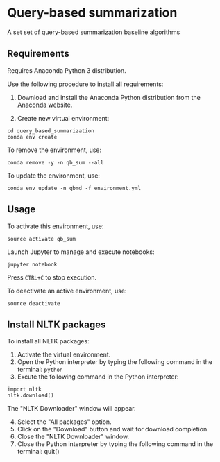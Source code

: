 # Query-based summarization
A set set of query-based summarization baseline algorithms

## Requirements
Requires Anaconda Python 3 distribution.

Use the following procedure to install all requirements:

1. Download and install the Anaconda Python distribution from the [Anaconda website](https://www.anaconda.com/).

2. Create new virtual environment:
```
cd query_based_summarization
conda env create
```

To remove the environment, use:
```
conda remove -y -n qb_sum --all
```



To update the environment, use:
```
conda env update -n qbmd -f environment.yml
```



## Usage

To activate this environment, use:
```
source activate qb_sum
```


Launch Jupyter to manage and execute notebooks:

```
jupyter notebook
```


Press `CTRL+C` to stop execution.

To deactivate an active environment, use:

```
source deactivate
```


## Install NLTK packages

To install all NLTK packages:

1. Activate the virtual environment.
2. Open the Python interpreter by typing the following command in the terminal: `python`
3. Excute the following command in the Python interpreter:
```
import nltk
nltk.download()
```
The "NLTK Downloader" window will appear.

4. Select the "All packages" option.
5. Click on the "Download" button and wait for download completion.
6. Close the "NLTK Downloader" window.
7. Close the Python interpreter by typing the following command in the terminal: quit()
